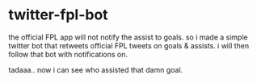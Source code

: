 # twitter-fpl-bot

the official FPL app will not notify the assist to goals.
so i made a simple twitter bot that retweets official FPL tweets on goals & assists.
i will then follow that bot with notifications on.

tadaaa.. now i can see who assisted that damn goal.
